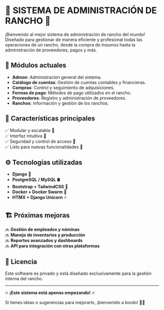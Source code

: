 # 🐂 **SISTEMA DE ADMINISTRACIÓN DE RANCHO** 🌾  

¡Bienvenido al mejor sistema de administración de rancho del mundo! Diseñado para gestionar de manera eficiente y profesional todas las operaciones de un rancho, desde la compra de insumos hasta la administración de proveedores, pagos y más.  

## 📂 **Módulos actuales**  

- **Admon**: Administración general del sistema.  
- **Catálogo de cuentas**: Gestión de cuentas contables y financieras.  
- **Compras**: Control y seguimiento de adquisiciones.  
- **Formas de pago**: Métodos de pago utilizados en el rancho.  
- **Proveedores**: Registro y administración de proveedores.  
- **Ranchos**: Información y gestión de los ranchos.  

## 🚀 **Características principales**  

✅ Modular y escalable 🔧  
✅ Interfaz intuitiva 🎨  
✅ Seguridad y control de acceso 🔐  
✅ Listo para nuevas funcionalidades 🚀  

## ⚙️ **Tecnologías utilizadas**  

- **Django** 🐍  
- **PostgreSQL / MySQL** 🛢️  
- **Bootstrap + TailwindCSS** 🎨  
- **Docker + Docker Swarm** 🐳  
- **HTMX + Django Unicorn** ⚡  

## 🏗️ **Próximas mejoras**  

🔜 **Gestión de empleados y nóminas**  
🔜 **Manejo de inventarios y producción**  
🔜 **Reportes avanzados y dashboards**  
🔜 **API para integración con otras plataformas**  

## 📜 **Licencia**  

Este software es privado y está diseñado exclusivamente para la gestión interna del rancho.  

---

🔥 **¡Este sistema está apenas empezando!** 🔥  

Si tienes ideas o sugerencias para mejorarlo, ¡bienvenido a bordo! 🚜💨  
